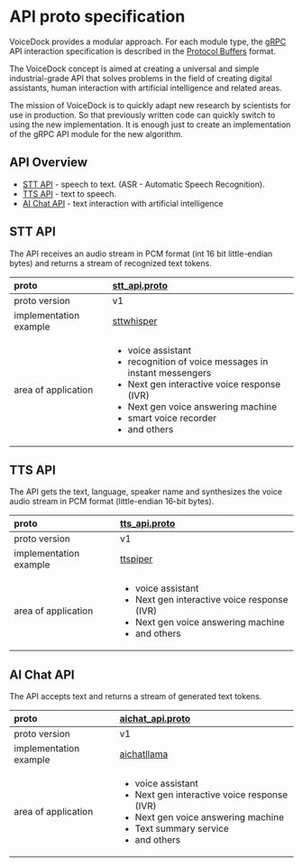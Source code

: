 # API proto specification

VoiceDock provides a modular approach. For each module type, the [gRPC](https://grpc.io/) API interaction
specification is described in the [Protocol Buffers](https://protobuf.dev/) format.

The VoiceDock concept is aimed at creating a universal and simple industrial-grade API that solves problems
in the field of creating digital assistants, human interaction with artificial intelligence and related areas.

The mission of VoiceDock is to quickly adapt new research by scientists for use in production.
So that previously written code can quickly switch to using the new implementation.
It is enough just to create an implementation of the gRPC API module for the new algorithm.

## API Overview

* [STT API](#stt-api) - speech to text. (ASR - Automatic Speech Recognition).
* [TTS API](#tts-api) - text to speech.
* [AI Chat API](#ai-chat-api) - text interaction with artificial intelligence

## STT API
The API receives an audio stream in PCM format (int 16 bit little-endian bytes) and returns a stream of recognized
text tokens.

| proto                  | [stt_api.proto](https://github.com/voicedock/voicedock-specs/blob/main/proto/voicedock/core/stt/v1/stt_api.proto)                                                                                                                        |
|:-----------------------|:-----------------------------------------------------------------------------------------------------------------------------------------------------------------------------------------------------------------------------------------|
| proto version          | v1                                                                                                                                                                                                                                       |
| implementation example | [sttwhisper](https://github.com/voicedock/sttwhisper)                                                                                                                                                                                    |
| area of application    | <ul><li>voice assistant</li><li>recognition of voice messages in instant messengers</li><li>Next gen interactive voice response (IVR)</li><li>Next gen voice answering machine</li><li>smart voice recorder</li><li>and others</li></ul> |

## TTS API
The API gets the text, language, speaker name and synthesizes the voice audio stream in
PCM format (little-endian 16-bit bytes).

| proto                  | [tts_api.proto](https://github.com/voicedock/voicedock-specs/blob/main/proto/voicedock/core/tts/v1/tts_api.proto)                               |
|:-----------------------|:------------------------------------------------------------------------------------------------------------------------------------------------|
| proto version          | v1                                                                                                                                              |
| implementation example | [ttspiper](https://github.com/voicedock/ttspiper)                                                                                               |
| area of application    | <ul><li>voice assistant</li><li>Next gen interactive voice response (IVR)</li><li>Next gen voice answering machine</li><li>and others</li></ul> |

## AI Chat API
The API accepts text and returns a stream of generated text tokens.

| proto                  | [aichat_api.proto](https://github.com/voicedock/voicedock-specs/blob/main/proto/voicedock/core/aichat/v1/aichat_api.proto)                                                   |
|:-----------------------|:-----------------------------------------------------------------------------------------------------------------------------------------------------------------------------|
| proto version          | v1                                                                                                                                                                           |
| implementation example | [aichatllama](https://github.com/voicedock/aichatllama)                                                                                                                      |
| area of application    | <ul><li>voice assistant</li><li>Next gen interactive voice response (IVR)</li><li>Next gen voice answering machine</li><li>Text summary service</li><li>and others</li></ul> |


